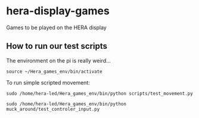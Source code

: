 # hera-display-games
Games to be played on the HERA display


## How to run our test scripts
The environment on the pi is really weird...

`source ~/Hera_games_env/bin/activate`

To run simple scripted movement:

`sudo /home/hera-led/Hera_games_env/bin/python scripts/test_movement.py`

`sudo /home/hera-led/Hera_games_env/bin/python muck_around/test_controler_input.py`

